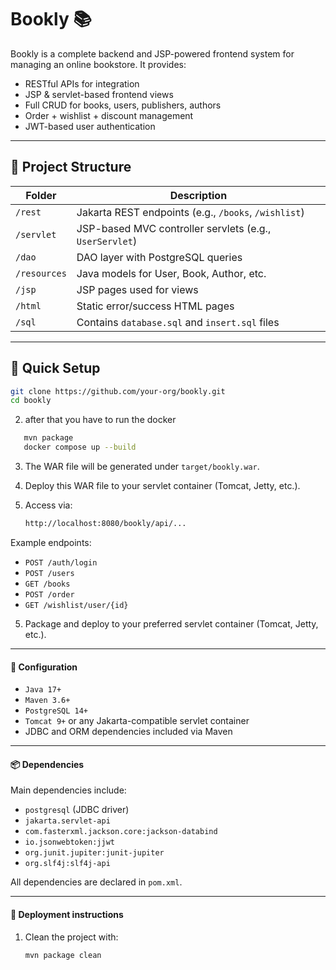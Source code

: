 # Bookly 📚

Bookly is a complete backend and JSP-powered frontend system for managing an online bookstore. It provides:

- RESTful APIs for integration
- JSP & servlet-based frontend views
- Full CRUD for books, users, publishers, authors
- Order + wishlist + discount management
- JWT-based user authentication

---

## 📁 Project Structure

| Folder             | Description                                      |
|--------------------|--------------------------------------------------|
| `/rest`            | Jakarta REST endpoints (e.g., `/books`, `/wishlist`) |
| `/servlet`         | JSP-based MVC controller servlets (e.g., `UserServlet`) |
| `/dao`             | DAO layer with PostgreSQL queries                |
| `/resources`       | Java models for User, Book, Author, etc.         |
| `/jsp`             | JSP pages used for views                         |
| `/html`            | Static error/success HTML pages                  |
| `/sql`             | Contains `database.sql` and `insert.sql` files   |

---

## 🚀 Quick Setup

```bash
git clone https://github.com/your-org/bookly.git
cd bookly
```
2. after that you have to run the docker
```bash
   mvn package
   docker compose up --build
```

3. The WAR file will be generated under `target/bookly.war`.

4. Deploy this WAR file to your servlet container (Tomcat, Jetty, etc.).

5. Access via:
   ```bash
   http://localhost:8080/bookly/api/...
   ```

Example endpoints:
- `POST /auth/login`
- `POST /users`
- `GET /books`
- `POST /order`
- `GET /wishlist/user/{id}`

5. Package and deploy to your preferred servlet container (Tomcat, Jetty, etc.).

---

#### 🔧 Configuration

- `Java 17+`
- `Maven 3.6+`
- `PostgreSQL 14+`
- `Tomcat 9+` or any Jakarta-compatible servlet container
- JDBC and ORM dependencies included via Maven

---

#### 📦 Dependencies

Main dependencies include:
- `postgresql` (JDBC driver)
- `jakarta.servlet-api`
- `com.fasterxml.jackson.core:jackson-databind`
- `io.jsonwebtoken:jjwt`
- `org.junit.jupiter:junit-jupiter`
- `org.slf4j:slf4j-api`

All dependencies are declared in `pom.xml`.

---


#### 🚀 Deployment instructions

1. Clean the project with:
   ```bash
   mvn package clean
   ```


